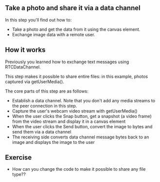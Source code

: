 ## Take a photo and share it via a data channel

In this step you'll find out how to:

- Take a photo and get the data from it using the canvas element.
- Exchange image data with a remote user.

## How it works

Previously you learned how to exchange text messages using RTCDataChannel.

This step makes it possible to share entire files: in this example, photos captured via getUserMedia().

The core parts of this step are as follows:

- Establish a data channel. Note that you don't add any media streams to the peer connection in this step.
- Capture the user's webcam video stream with getUserMedia()
- When the user clicks the Snap button, get a snapshot (a video frame) from the video stream and display it in a canvas element
- When the user clicks the Send button, convert the image to bytes and send them via a data channel
- The receiving side converts data channel message bytes back to an image and displays the image to the user

## Exercise

- How can you change the code to make it possible to share any file type??
